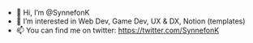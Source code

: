 - 👋 Hi, I’m @SynnefonK
- 👀 I’m interested in Web Dev, Game Dev, UX & DX, Notion (templates)
- 📫 You can find me on twitter: https://twitter.com/SynnefonK

<!---
Knorgias/Knorgias is a ✨ special ✨ repository because its `README.md` (this file) appears on your GitHub profile.
You can click the Preview link to take a look at your changes.
--->
